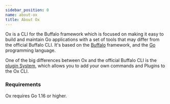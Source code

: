 ```yaml
---
sidebar_position: 0
name: about-ox
title: About Ox
---
```


Ox is a CLI for the Buffalo framework which is focused on making it easy to build and maintain Go applications with a set of  tools that may differ from the official Buffalo CLI. It's based on the [Buffalo](https://github.com/gobuffalo/buffalo) framework, and the [Go](https://golang.org/) programming language. 

One of the big differences between Ox and the official Buffalo CLI is the [plugin System](/docs/plugins/architecture), which allows you to add your own commands and Plugins to the Ox CLI.

### Requirements
Ox requires Go 1.16 or higher.

